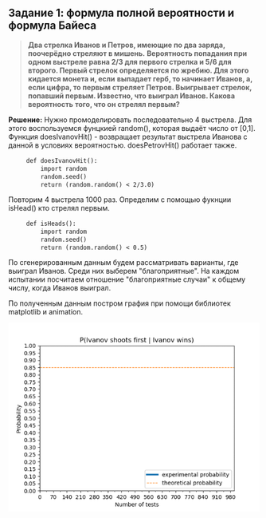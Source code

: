 ##  Задание 1: формула полной вероятности и формула Байеса

> **Два стрелка Иванов и Петров, имеющие по два заряда, поочерёдно стреляют в мишень.**
**Вероятность попадания при одном выстреле равна 2/3 для первого стрелка и 5/6 для**
**второго. Первый стрелок определяется по жребию. Для этого кидается монета и, если**
**выпадает герб, то начинает Иванов, а, если цифра, то первым стреляет Петров. Выигрывает стрелок, попавший первым. Известно, что** **выиграл Иванов. Какова вероятность**
**того, что он стрелял первым?**
>

**Решение:** Нужно промоделировать последовательно 4 выстрела. Для этого воспользуемся фунцкией random(), которая выдаёт число от [0,1]. 
         Функция doesIvanovHit() - возвращает результат выстрела Иванова с данной в условиях вероятностью. doesPetrovHit() работает также.
         
        
         def doesIvanovHit():
             import random
             random.seed()
             return (random.random() < 2/3.0)
             

Повторим 4 выстрела 1000 раз. Определим с помощью фукнции isHead() кто стрелял первым.


         def isHeads():
             import random
             random.seed()
             return (random.random() < 0.5)


По сгенерированным данным будем рассматривать варианты, где выиграл Иванов. Среди них выберем "благоприятные". На каждом испытании посчитаем отношение "благоприятные случаи" к общему числу, когда Иванов выиграл. 


По полученным данным постром графия при помощи библиотек matplotlib и animation.

![Alt Text](
https://github.com/DamirJann/two_probability_tasks/blob/master/task1/gifs/plot.gif)

